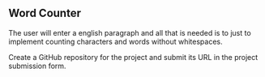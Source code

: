 ## Word Counter
The user will enter a english paragraph and all that is needed is to just to implement counting characters and words without whitespaces.

Create a GitHub repository for the project and submit its URL in the project submission form.

